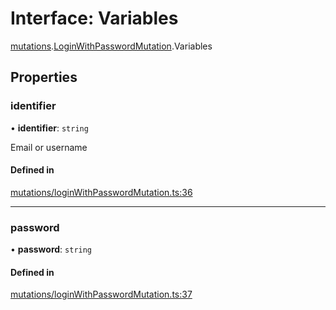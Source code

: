 # Interface: Variables

[mutations](../modules/mutations.md).[LoginWithPasswordMutation](../modules/mutations.LoginWithPasswordMutation.md).Variables

## Properties

### identifier

• **identifier**: `string`

Email or username

#### Defined in

[mutations/loginWithPasswordMutation.ts:36](https://github.com/bhavjitChauhan/khan-api/blob/b7f7b44b/src/mutations/loginWithPasswordMutation.ts#L36)

___

### password

• **password**: `string`

#### Defined in

[mutations/loginWithPasswordMutation.ts:37](https://github.com/bhavjitChauhan/khan-api/blob/b7f7b44b/src/mutations/loginWithPasswordMutation.ts#L37)
